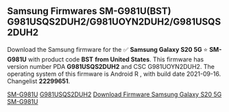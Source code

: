 <h2>Samsung Firmwares SM-G981U(BST) G981USQS2DUH2/G981UOYN2DUH2/G981USQS2DUH2</h2>
Download the Samsung firmware for the ✅ <strong>Samsung Galaxy S20 5G </strong> ⭐ <strong>SM-G981U</strong> with product code <strong>BST</strong> <strong> from United States</strong>. This firmware has version number PDA <strong>G981USQS2DUH2</strong> and CSC G981UOYN2DUH2. The operating system of this firmware is Android R , with build date 2021-09-16. Changelist <strong>22299651</strong>.


[SM-G981U](https://samfirm.shop/samsung/model/SM-G981U)
[G981USQS2DUH2](https://samfirm.shop/samsung/pda/G981USQS2DUH2)
[Download Firmware Samsung Galaxy S20 5G SM-G981U](https://samfirm.shop/samsung/firmware/457085)
